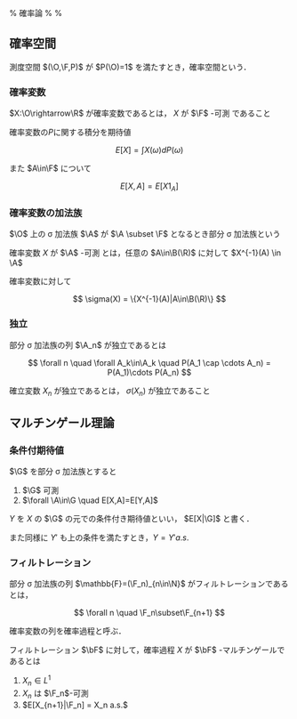 % 確率論
%
%

$$
\newcommand{\bs}{\backslash}
\newcommand{\R}{\mathbb{R}}
\newcommand{\N}{\mathbb{N}}
\newcommand{\bF}{\mathbb{F}}
\newcommand{\O}{\Omega}
\newcommand{\F}{\mathcal{F}}
\newcommand{\A}{\mathcal{A}}
\newcommand{\B}{\mathcal{B}}
\newcommand{\G}{\mathcal{G}}
$$

## 確率空間

測度空間 $(\O,\F,P)$ が $P(\O)=1$ を満たすとき，確率空間という．

### 確率変数

$X:\O\rightarrow\R$ が確率変数であるとは， $X$ が $\F$ -可測 であること

確率変数の$P$に関する積分を期待値

$$
E[X] = \int X(\omega) dP(\omega)
$$

また $A\in\F$ について

$$
E[X,A] = E[X1_A]
$$

### 確率変数の加法族

$\O$ 上の σ 加法族 $\A$ が $\A \subset \F$ となるとき部分 σ 加法族という

確率変数 $X$ が $\A$ -可測 とは，任意の $A\in\B(\R)$ に対して $X^{-1}(A) \in \A$

確率変数に対して

$$
\sigma(X) = \{X^{-1}(A)|A\in\B(\R)\}
$$

### 独立

部分 σ 加法族の列 $\A_n$ が独立であるとは

$$
\forall n \quad \forall A_k\in\A_k \quad P(A_1 \cap \cdots A_n) =  P(A_1)\cdots P(A_n)
$$

確立変数 $X_n$ が独立であるとは， $\sigma(X_n)$ が独立であること

## マルチンゲール理論

### 条件付期待値

$\G$ を部分 σ 加法族とすると

1. $\G$ 可測
2. $\forall \A\in\G \quad E[X,A]=E[Y,A]$

$Y$ を $X$ の $\G$ の元での条件付き期待値といい， $E[X|\G]$ と書く．

また同様に $Y'$ も上の条件を満たすとき，$Y=Y' a.s.$

### フィルトレーション

部分 σ 加法族の列 $\mathbb{F}=(\F_n)_{n\in\N}$ がフィルトレーションであるとは，

$$
\forall n \quad \F_n\subset\F_{n+1}
$$

確率変数の列を確率過程と呼ぶ．

フィルトレーション $\bF$ に対して，確率過程 $X$ が $\bF$ -マルチンゲールであるとは

1. $X_n\in L^1$
2. $X_n$ は $\F_n$-可測
3. $E[X_{n+1}|\F_n] = X_n a.s.$
